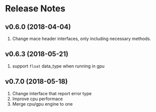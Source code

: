 Release Notes
=====

v0.6.0 (2018-04-04)
------
1. Change mace header interfaces, only including necessary methods.

v0.6.3 (2018-05-21)
------
1. support `float` data_type when running in gpu

v0.7.0 (2018-05-18)
------
1. Change interface that report error type
2. Improve cpu performace
3. Merge cpu/gpu engine to one
